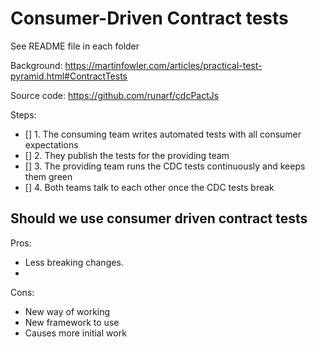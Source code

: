 # Consumer-Driven Contract tests

See README file in each folder

Background: https://martinfowler.com/articles/practical-test-pyramid.html#ContractTests

Source code: https://github.com/runarf/cdcPactJs

Steps:

- [] 1. The consuming team writes automated tests with all consumer expectations
- [] 2. They publish the tests for the providing team
- [] 3. The providing team runs the CDC tests continuously and keeps them green
- [] 4. Both teams talk to each other once the CDC tests break

## Should we use consumer driven contract tests

Pros:

- Less breaking changes.
-

Cons:

- New way of working
- New framework to use
- Causes more initial work
